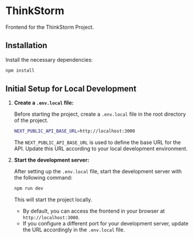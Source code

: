 # ThinkStorm

Frontend for the ThinkStorm Project.

## Installation

Install the necessary dependencies:

```bash
npm install
```

## Initial Setup for Local Development

1. **Create a `.env.local` file:**

   Before starting the project, create a `.env.local` file in the root directory of the project.

   ```bash
   NEXT_PUBLIC_API_BASE_URL=http://localhost:3000
   ```

   The `NEXT_PUBLIC_API_BASE_URL` is used to define the base URL for the API. Update this URL according to your local development environment.

2. **Start the development server:**

   After setting up the `.env.local` file, start the development server with the following command:

   ```bash
   npm run dev
   ```

   This will start the project locally.

   - By default, you can access the frontend in your browser at `http://localhost:3000`.
   - If you configure a different port for your development server, update the URL accordingly in the `.env.local` file.
